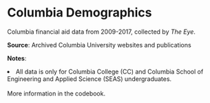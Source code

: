 # Columbia Demographics

Columbia financial aid data from 2009-2017, collected by <i>The Eye</i>. 


<strong>Source</strong>: Archived Columbia University websites and publications

<strong>Notes</strong>: 
<li>All data is only for Columbia College (CC) and Columbia School of Engineering and Applied Science (SEAS) undergraduates.</li>
<br>
More information in the codebook.

